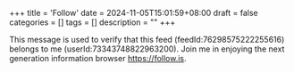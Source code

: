 +++
title = 'Follow'
date = 2024-11-05T15:01:59+08:00
draft = false
categories = []
tags = []
description = ""
+++

This message is used to verify that this feed (feedId:76298575222255616) belongs to me (userId:73343748822963200). Join me in enjoying the next generation information browser https://follow.is.
